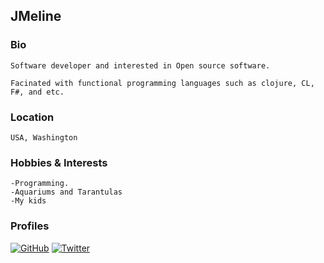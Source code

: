 ## JMeline

### Bio
    Software developer and interested in Open source software.

    Facinated with functional programming languages such as clojure, CL, F#, and etc.

### Location
    USA, Washington

### Hobbies & Interests
    -Programming.
    -Aquariums and Tarantulas
    -My kids

### Profiles
[![GitHub][github-img]](https://github.com/jmeline)
[![Twitter][twitter-img]](https://twitter.com/jmeline_)

<!-- Don't edit the below 2 lines -->
[twitter-img]: https://i.imgur.com/wWzX9uB.png
[github-img]: https://i.imgur.com/9I6NRUm.png
